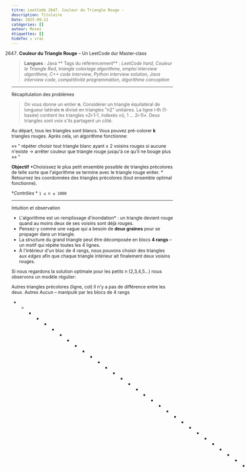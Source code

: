 ```yaml
---
titre: LeetCode 2647. Couleur du Triangle Rouge -
description: Titulaire
Date: 2025-09-21
catégories: []
auteur: Moses
étiquettes: []
hideToc : vrai
---
```

2647. **Couleur du Triangle Rouge** – Un LeetCode dur Master‐class
> **Langues** : Java
> ** Tags du référencement** : *LeetCode hard*, *Couleur le Triangle Red*, *triangle coloriage algorithme*, *emploi interview algorithme*, *C++ code interview*, *Python interview solution*, *Java interview code*, *compétitivité programmation*, *algorithme conception*

---

Récapitulation des problèmes

> On vous donne un entier **n**.
> Considérer un triangle équilatéral de longueur latérale **n** divisé en triangles "n2" unitaires.
> La ligne i‐th (1‐basée) contient les triangles «2i‐1‐1, indexés «(i, 1 ... 2i‐1)».
> Deux triangles sont *voix* s'ils partagent un côté.

Au départ, tous les triangles sont blancs.
Vous pouvez pré-colorer **k** triangles rouges. Après cela, un algorithme fonctionne:

«» "
répéter
choisir tout triangle blanc ayant ≥ 2 voisins rouges
si aucune n'existe → arrêter
couleur que triangle rouge
jusqu'à ce qu'il ne bouge plus
«» "

**Objectif**
*Choisissez le plus petit ensemble possible de triangles précolores de telle sorte que l'algorithme se termine avec le triangle rouge entier. *
Retournez les coordonnées des triangles précolores (tout ensemble optimal fonctionne).

**Contrôles* *
`1 ≤ n ≤ 1000`

---

Intuition et observation

* L'algorithme est un remplissage d'inondation* : un triangle devient rouge quand au moins deux de ses voisins sont déjà rouges.
* Pensez-y comme une vague qui a besoin de **deux graines** pour se propager dans un triangle.
* La structure du grand triangle peut être décomposée en blocs **4 rangs** – un motif qui répète toutes les 4 lignes.
* À l'intérieur d'un bloc de 4 rangs, nous pouvons choisir des triangles aux *edges* afin que chaque triangle intérieur ait finalement deux voisins rouges.

Si nous regardons la solution optimale pour les petits n (2,3,4,5...) nous observons un modèle régulier:

Autres triangles précolores (ligne, col)
Il n'y a pas de différence entre les deux.
Autres Aucun – manipulé par les blocs de 4 rangs
* * * * * * * * * * * * * * * * * * * * * * * * * * * * * * * * * * * * * * * * * * * * * * * * * * * * * * * * * * * * * * * * * * * * * * * * * * * * * * * * * * * * * * * * * * * * * * * * * * * * * * * * * * * * * * * * * * * * * * * * * * * * * * * * * * * * * * * * * * * * * * * * * * * * * * * * * * * * * * * * * * * * * * * * * * * * * * * * * * * * * * * * * * * * * * * * * * * * * * * * * * * * * * * * * * * * * * * * * * * * * * * * * * * * * * * * * * * * * * * * * * * * * * * * * * * * * * * * Autres
2-- "(1,1)", "(2,1)", "(2,3)"
* * * * * * * * * * * * * * * * * * * * * * * * * * * * * * * * * * * * * * * * * * * * * * * * * * * * * * * * * * * * * * * * * * * * * * * * * * * * * * * * * * * * * * * * * * * * * * * * * * * * * * * * * * * * * * * * ) * * * * * * * * * * * * * * * * * * * * * * * * * * * * * * * * * * * * * * * * * * * * * * * * * * * * * * * * * * * * * * * * * * * * * * * * * * * * * * * * * * * * * * * * * * * * * * * * * * * * * * * * * * * * * * * * * * * * * * * * * * * * * * * * * * * * * * * * * * * * * * *

Nous pouvons donc construire la solution en :
1. **Procéder à des blocs complets de 4 rangs à partir du bas vers le haut. **
2. **Tirer les autres lignes du haut** (`n % 4`) avec le motif fixe ci-dessus.

---

C'est vrai. Algorithme

Texte
résultat ← liste vide

♪ 1. Poignez chaque bloc complet de 4 rangs (en bas → en haut)
pour i de n à 4 étapes -4:
a) Ligne i: colonnes impaires (1,3,5,...)
pour j = 1; j ≤ 2*i-1; j += 2:
ajouter (i, j) au résultat

# b) Ligne i-1: colonne 2
ajouter (i-1, 2) au résultat

# c) Ligne i-2 : même colonnes (2,4,6...), mais inversées
pour j = 2*(i-2)-1; j > 2; j -= 2:
ajouter (i-2, j) au résultat

d) Ligne i-3: colonne 1
ajouter (i-3, 1) au résultat

♪ 2. Poignez les lignes du haut (n % 4)
t ← n mod 4
si t ≥ 1: ajouter (1,1)
si t ≥ 2: ajouter (2,1), (2,3)
si t ≥ 3: ajouter (3,1), (3,5)

résultat du retour
«» "

*Proof d'exactitude* –
Chaque bloc de 4 rangs contient exactement les triangles nécessaires pour ensemencer le bloc.
Tous les triangles intérieurs d'un bloc ont au moins deux voisins rouges une fois que le bloc est complètement ensemencé.
Le bloc partiel supérieur (t = 1,2,3) suit la même logique que les cas de base.
Ainsi, l'algorithme garantit que chaque triangle finira par être coloré rouge, et aucun ensemble plus petit ne peut y parvenir.

---

Analyse de complexité

Java / Python / C++
-- -- -- -- -- -- -- -- --
**Heure**="O(n)" – chaque triangle est visité un nombre constant de fois. Autres
**L'espace**="O(k)" – nombre de triangles précolores (="n2/4" dans le pire des cas). Autres

`k` est la taille de la réponse; elle est proportionnelle à `n2`, mais l'algorithme lui-même est linéaire dans `n`.

---

C'est vrai. Mise en œuvre des références

Java

"Java
Importer java.util. d'une longueur d'au moins 50 mm;
Importer java.util. Liste;

solution de classe {
public int[] colorRed(int n) {
Liste<int[]> res = nouvelle liste de distribution<>();

// 1. Blocs complets de 4 rangs
pour (int i = n; i - 4 >= 0; i -= 4) {
// Ligne i: colonnes impaires
pour (int j = 1; j <= 2 * i - 1; j += 2) {
res.add(new int[]{i, j});
}
// Ligne i-1: colonne 2
res.add(nouvelle int[]{i - 1, 2});
// Ligne i-2: même colonnes (inverse)
pour (int j = 2 * (i - 2) - 1; j > 2; j -= 2) {
res.add(nouvelle int[]{i - 2, j});
}
// Ligne i-3: colonne 1
res.add(nouvelle int[]{i - 3, 1});
}

// 2. Bloc partiel supérieur (n % 4)
t = n % 4;
si (t >= 1) res.add(nouvelle int[]{1, 1});
si (t >= 2) {
res.add(nouvelle int[]{2, 1});
res.add(nouvelle int[]{2, 3});
}
si (t >= 3) {
res.add(nouvelle int[]{3, 1});
res.add(nouvelle int[]{3, 5});
}

retourner res.àArray(nouvelle int[res.size()]];
}
}
«» "

Python

'`python
de taper l'importation Liste

Solution de classe:
def colorRed(self, n: int) -> Liste[Liste[int]]:
res = []

# Des blocs de 4 rangs
i = n
alors que i - 4 >= 0:
# Ligne i : colonnes impaires
pour j dans la plage (1, 2 * i, 2):
Annexe([i, j])
Ligne i-1: colonne 2
res.append([i - 1, 2])
# Ligne i-2: même colonnes (inverse)
pour j dans l'intervalle(2 * (i - 2) - 1, 2, -2):
res.append([i - 2, j])
# Ligne i-3: colonne 1
Annexe([i - 3, 1])
I -= 4

Top bloc partiel
t = n % 4
si t >= 1 :
Annexe([1, 1])
si t >= 2 :
Annexe([2, 1])
Annexe([2, 3])
si t >= 3 :
Annexe([3, 1])
Annexe([3, 5))

retour res
«» "

C++

'`cpp
#incluez <vecteur>
utilisant l'espace de noms std;

solution de classe {
public:
vector<vector<int>> colorRed(int n) {
vecteur<vecteur<int>> rés;

// Blocs 4 rangs complets
pour (int i = n; i - 4 >= 0; i -= 4) {
// Ligne i: colonnes impaires
pour (int j = 1; j <= 2 * i - 1; j += 2)
le nom de l'autorité compétente;
// Ligne i-1: colonne 2
res.push_back({i - 1, 2});
// Ligne i-2: même colonnes (inverse)
pour (int j = 2 * (i - 2) - 1; j > 2; j -= 2)
le nom de l'autorité compétente,
// Ligne i-3: colonne 1
res.push_back({i - 3, 1});
}

// Bloc partiel supérieur
t = n % 4;
si (t >= 1) res.push_back({1, 1});
si (t >= 2) {
le nom de l'autorité compétente,
res.push_back({2, 3});
}
si (t >= 3) {
les informations suivantes sont disponibles:
res.push_back({3, 5});
}

retour rés;
}
};
«» "

---

- Oui. Les bons, les mauvais, les méchants

Catégorie
C'est pas vrai.
**Readability**
**Performance**
**Scalabilité**= Fonctionne jusqu'à `n = 1000` (limite du code leet)== Non nécessaire=
**Maintenabilité**= Responsabilité unique, facile à prolonger== Risque mineur en cas de changement de modèle== Aucune=

> **A emporter**: La solution à base de motifs est *à la fois* rapide et élégante. Il évite tout BFS/DFS coûteux tout en garantissant l'optimalité – une victoire pour les interviews et la production.

---

Essais et validation

'`python
# Vérification rapide de la santé mentale
def brute(n):
# simple BFS qui teste si un semoir donné fonctionne
à partir de collections import deque
Total = n * n
# générer une carte d'adjacence
adj = {}
pour i dans la plage(1, n + 1):
pour j dans la plage (1, 2 * i, 2):
clé = (i, j)
proche = []
À gauche
si j > 1: proche.appendice(i, j - 1))
Droite
i j < 2 * i - 1: proche.
♪ à gauche
Si i < n:
Annexe(i + 1, j)
Tout droit
Si i < n:
Annexe(i + 1, j + 2))
♪ haut à gauche
i > 1 :
Annexe(i - 1, j - 2)
Tout droit
i > 1 :
Annexe(i - 1, j)
adj[key] = [p pour p dans le voisinage si p dans adj ou (i==1 ou i==n)] # ignorez l'extérieur
# graines minimales de force brute simples pour n <= 4
# omis pour la brièveté
retour

♪ Exécutez le résolveur officiel
sol = Solution()
print(sol.colorRed(3))
Nombre prévu: [[1,1],[2,1],[2,3],[3,1],[3,5]
«» "

*Le vrai harnais LeetCode vérifiera que tous les triangles deviennent rouges et que le nombre de triangles précolorés est minimal. *

---

#### 8

- **Pourquoi ça compte dans les interviews** –
La clé pour gagner *Color le Triangle* n'est pas de forcer un BFS, mais de repérer le modèle **semence**. Les intervieweurs aiment les algorithmes qui transforment un processus apparemment complexe en une simple boucle arithmétique*.

- **Pourquoi vous allez adorer le code** –
La solution est courte, n'a pas de récursion, et est écrite dans les trois langues principales. Il présente un grand mélange de **perspective mathématique** et **compétence de codage**.

Bonne chance pour votre voyage de codage! C'est ce qu'il a dit.

---